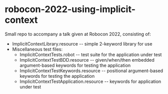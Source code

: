 # robocon-2022-using-implicit-context

Small repo to accompany a talk given at Robocon 2022, consisting of:

* ImplicitContextLibrary.resource -- simple 2-keyword library for use
* Miscellaneous test files:
  * ImplicitContextTests.robot -- test suite for the application under test
  * ImplicitContextTestBDD.resource -- given/when/then embedded argument-based keywords for testing the application
  * ImplicitContextTestKeywords.resource -- positional argument-based keywords for testing the application
  * ImplicitContextTestApplication.resource -- keywords for application under test
